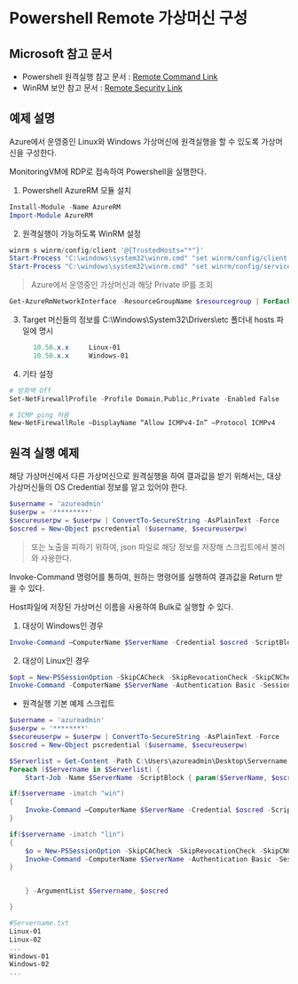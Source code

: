# Powershell Remote 가상머신 구성

## Microsoft 참고 문서
* Powershell 원격실행 참고 문서 :  [Remote Command Link](https://docs.microsoft.com/ko-kr/powershell/scripting/core-powershell/running-remote-commands?view=powershell-6)
* WinRM 보안 참고 문서 : [Remote Security Link](https://docs.microsoft.com/ko-kr/powershell/scripting/setup/winrmsecurity?view=powershell-6)


## 예제 설명
Azure에서 운영중인 Linux와 Windows 가상머신에 원격실행을 할 수 있도록 가상머신을 구성한다.  

MonitoringVM에 RDP로 접속하여 Powershell을 실행한다.


1. Powershell AzureRM 모듈 설치
```powershell
Install-Module -Name AzureRM
Import-Module AzureRM
```
2. 원격실행이 가능하도록 WinRM 설정
```powershell
winrm s winrm/config/client '@{TrustedHosts="*"}'
Start-Process "C:\windows\system32\winrm.cmd" "set winrm/config/client @{AllowUnencrypted=`"true`"}"
Start-Process "C:\windows\system32\winrm.cmd" "set winrm/config/service/auth @{Basic=`"true`"}"
```
> Azure에서 운영중인 가상머신과 해당 Private IP를 조회
```powershell
Get-AzureRmNetworkInterface -ResourceGroupName $resourcegroup | ForEach { $Interface = $_.Name; $IPs = $_ | Get-AzureRmNetworkInterfaceIpConfig | Select PrivateIPAddress; Write-Host $Interface $IPs.PrivateIPAddress }
```
3. Target 머신들의 정보를 C:\Windows\System32\Drivers\etc 폴더내 hosts 파일에 명시
```powershell
      10.50.x.x     Linux-01          
      10.50.x.x     Windows-01              
```
4. 기타 설정
```powershell
# 방화벽 Off
Set-NetFirewallProfile -Profile Domain,Public,Private -Enabled False

# ICMP ping 허용
New-NetFirewallRule –DisplayName “Allow ICMPv4-In” –Protocol ICMPv4
```



## 원격 실행 예제
해당 가상머신에서 다른 가상머신으로 원격실행을 하여 결과값을 받기 위해서는, 대상 가상머신들의 OS Credential 정보를 알고 있어야 한다.

```powershell
$username = 'azureadmin'
$userpw = '*********'
$secureuserpw = $userpw | ConvertTo-SecureString -AsPlainText -Force
$oscred = New-Object pscredential ($username, $secureuserpw)
```
> 또는 노출을 피하기 위하여, json 파일로 해당 정보를 저장해 스크립트에서 불러와 사용한다.


Invoke-Command 명령어를 통하여, 원하는 명령어를 실행하여 결과값을 Return 받을 수 있다.



Host파일에 저장된 가상머신 이름을 사용하여 Bulk로 실행할 수 있다.



1. 대상이 Windows인 경우
```powershell 
Invoke-Command –ComputerName $ServerName -Credential $oscred -ScriptBlock { Get-Process }
```

2. 대상이 Linux인 경우
```powershell
$opt = New-PSSessionOption -SkipCACheck -SkipRevocationCheck -SkipCNCheck
Invoke-Command -ComputerName $ServerName -Authentication Basic -SessionOption $opt -Credential $oscred -ScriptBlock { Get-Process }
```


* 원격실행 기본 예제 스크립트

```powershell
$username = 'azureadmin'
$userpw = '********'
$secureuserpw = $userpw | ConvertTo-SecureString -AsPlainText -Force
$oscred = New-Object pscredential ($username, $secureuserpw)

$Serverlist = Get-Content -Path C:\Users\azureadmin\Desktop\Servername.txt
Foreach ($Servername in $Serverlist) {
    Start-Job -Name $ServerName -ScriptBlock { param($ServerName, $oscred)

if($servername -imatch "win")
{
    Invoke-Command –ComputerName $ServerName -Credential $oscred -ScriptBlock { Get-Process }
}

if($servername -imatch "lin")
{
    $o = New-PSSessionOption -SkipCACheck -SkipRevocationCheck -SkipCNCheck
    Invoke-Command -ComputerName $ServerName -Authentication Basic -SessionOption $o -Credential $oscred -ScriptBlock { Get-Process }
}


    } -ArgumentList $Servername, $oscred

}

#Servername.txt
Linux-01
Linux-02
...
Windows-01
Windows-02
...

```


